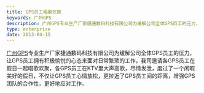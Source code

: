 ```yaml
---
title: GPS员工唱歌欢聚
keywords: 广州GPS
description: 广州GPS专业生产厂家捷通数码科技有限公司为缓解公司全体GPS员工的压力，邀请各GPS员工在假日一起唱歌欢聚，度过了一个闲暇美好的假日。
type: enterprise
date: 2013-04-15
---
```

[广州GPS](http://www.jetone.cn)专业生产厂家捷通数码科技有限公司为缓解公司全体GPS员工的压力，让GPS员工拥有积极愉悦的心态来面对日常繁琐的工作，我司邀请各GPS员工在假日一起唱歌欢聚，各GPS员工在KTV里大声高歌，尽情发泄，度过了一个闲暇美好的假日，不仅让GPS员工心情放松，更拉近了GPS员工间的距离，增强GPS团队的合作性，更好地应对工作。